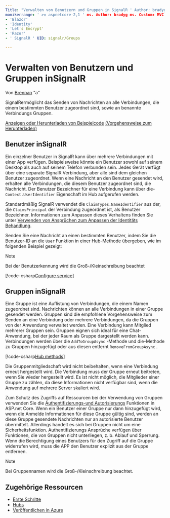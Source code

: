 ```yaml
---
Title: "Verwalten von Benutzern und Gruppen in SignalR ' Author: bradygaester Description: ' Overview of ASP.net Core SignalR User and Group Management".
monikerrange: ' >= aspnetcore-2,1 ' ms. Author: bradyg ms. Custom: MVC ms. Date: 05/17/2020 NO-LOC:
- 'Blazor'
- 'Identity'
- 'Let's Encrypt'
- 'Razor'
- ' SignalR ' UID: signalr/Groups

---
```


# <a name="manage-users-and-groups-in-signalr"></a>Verwalten von Benutzern und Gruppen inSignalR

Von [Brennan](https://github.com/BrennanConroy) "a"

SignalRermöglicht das Senden von Nachrichten an alle Verbindungen, die einem bestimmten Benutzer zugeordnet sind, sowie an benannte Verbindungs Gruppen.

[Anzeigen oder Herunterladen von Beispielcode](https://github.com/dotnet/AspNetCore.Docs/tree/master/aspnetcore/signalr/groups/sample/) [(Vorgehensweise zum Herunterladen)](xref:index#how-to-download-a-sample)

## <a name="users-in-signalr"></a>Benutzer inSignalR

Ein einzelner Benutzer in SignalR kann über mehrere Verbindungen mit einer App verfügen. Beispielsweise könnte ein Benutzer sowohl auf seinem Desktop als auch auf seinem Telefon verbunden sein. Jedes Gerät verfügt über eine separate SignalR Verbindung, aber alle sind dem gleichen Benutzer zugeordnet. Wenn eine Nachricht an den Benutzer gesendet wird, erhalten alle Verbindungen, die diesem Benutzer zugeordnet sind, die Nachricht. Der Benutzer Bezeichner für eine Verbindung kann über die- `Context.UserIdentifier` Eigenschaft im Hub aufgerufen werden.

Standardmäßig SignalR verwendet die `ClaimTypes.NameIdentifier` aus der, die `ClaimsPrincipal` der Verbindung zugeordnet ist, als Benutzer Bezeichner. Informationen zum Anpassen dieses Verhaltens finden Sie unter [Verwenden von Ansprüchen zum Anpassen der Identitäts Behandlung](xref:signalr/authn-and-authz#use-claims-to-customize-identity-handling).

Senden Sie eine Nachricht an einen bestimmten Benutzer, indem Sie die Benutzer-ID an die `User` Funktion in einer Hub-Methode übergeben, wie im folgenden Beispiel gezeigt:

> [!NOTE]
> Bei der Benutzerkennung wird die Groß-/Kleinschreibung beachtet

[!code-csharp[Configure service](groups/sample/Hubs/ChatHub.cs?range=29-32)]

## <a name="groups-in-signalr"></a>Gruppen inSignalR

Eine Gruppe ist eine Auflistung von Verbindungen, die einem Namen zugeordnet sind. Nachrichten können an alle Verbindungen in einer Gruppe gesendet werden. Gruppen sind die empfohlene Vorgehensweise zum Senden an eine Verbindung oder mehrere Verbindungen, da die Gruppen von der Anwendung verwaltet werden. Eine Verbindung kann Mitglied mehrerer Gruppen sein. Gruppen eignen sich ideal für eine Chat-Anwendung, bei der jeder Raum als Gruppe dargestellt werden kann. Verbindungen werden über die `AddToGroupAsync` -Methode und die-Methode zu Gruppen hinzugefügt oder aus diesen entfernt `RemoveFromGroupAsync` .

[!code-csharp[Hub methods](groups/sample/Hubs/ChatHub.cs?range=15-27)]

Die Gruppenmitgliedschaft wird nicht beibehalten, wenn eine Verbindung erneut hergestellt wird. Die Verbindung muss der Gruppe erneut beitreten, wenn Sie wieder hergestellt wird. Es ist nicht möglich, die Mitglieder einer Gruppe zu zählen, da diese Informationen nicht verfügbar sind, wenn die Anwendung auf mehrere Server skaliert wird.

Zum Schutz des Zugriffs auf Ressourcen bei der Verwendung von Gruppen verwenden Sie die [Authentifizierungs-und Autorisierungs](xref:signalr/authn-and-authz) Funktionen in ASP.net Core. Wenn ein Benutzer einer Gruppe nur dann hinzugefügt wird, wenn die Anmelde Informationen für diese Gruppe gültig sind, werden an diese Gruppe gesendete Nachrichten nur an autorisierte Benutzer übermittelt. Allerdings handelt es sich bei Gruppen nicht um eine Sicherheitsfunktion. Authentifizierungs Ansprüche verfügen über Funktionen, die von Gruppen nicht unterliegen, z. b. Ablauf und Sperrung. Wenn die Berechtigung eines Benutzers für den Zugriff auf die Gruppe widerrufen wird, muss die APP den Benutzer explizit aus der Gruppe entfernen.

> [!NOTE]
> Bei Gruppennamen wird die Groß-/Kleinschreibung beachtet.

## <a name="related-resources"></a>Zugehörige Ressourcen

* [Erste Schritte](xref:tutorials/signalr)
* [Hubs](xref:signalr/hubs)
* [Veröffentlichen in Azure](xref:signalr/publish-to-azure-web-app)
